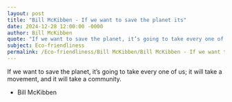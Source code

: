 ```yaml
---
layout: post
title: "Bill McKibben - If we want to save the planet its"
date: 2024-12-28 12:00:00 -0000
author: Bill McKibben
quote: "If we want to save the planet, it’s going to take every one of us; it will take a movement, and it will take a community."
subject: Eco-friendliness
permalink: /Eco-friendliness/Bill McKibben/Bill McKibben - If we want to save the planet its
---
```


If we want to save the planet, it’s going to take every one of us; it will take a movement, and it will take a community.

- Bill McKibben

